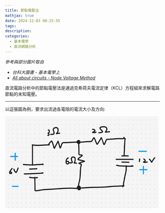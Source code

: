 ```yaml
---
title: 節點電壓法
mathjax: true
date: 2024-12-03 00:25:55
tags:
description:
categories:
  - 基本電學
  - 直流網路分析
---
```


*參考與部分圖片取自*
- *台科大圖書 - 基本電學上*
- *[All about circuits - Node Voltage Method](https://www.allaboutcircuits.com/textbook/direct-current/chpt-10/node-voltage-method/)*

直流電路分析中的節點電壓法是通過克希荷夫電流定律（KCL）方程組來求解電路節點的未知電壓。

---

以這張圖為例，要求出流過各電阻的電流大小及方向:


<img src="https://github.com/NoahsarkTaiwan2008/pic/blob/main/node-vm/pic1.png?raw=true" width="500" height="300" alt="電路圖">


